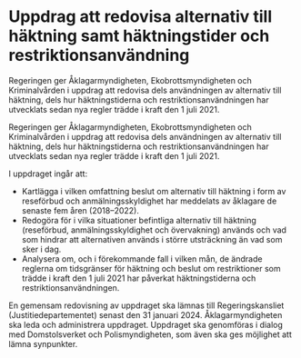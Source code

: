 # Uppdrag att redovisa alternativ till häktning samt häktningstider och restriktionsanvändning

Regeringen ger Åklagarmyndigheten, Ekobrottsmyndigheten och Kriminalvården i uppdrag att redovisa dels användningen av alternativ till häktning, dels hur häktningstiderna och restriktionsanvändningen har utvecklats sedan nya regler trädde i kraft den 1 juli 2021.

Regeringen ger Åklagarmyndigheten, Ekobrottsmyndigheten och Kriminalvården i uppdrag att redovisa dels användningen av alternativ till häktning, dels hur häktningstiderna och restriktionsanvändningen har utvecklats sedan nya regler trädde i kraft den 1 juli 2021.

I uppdraget ingår att:

* Kartlägga i vilken omfattning beslut om alternativ till häktning i form av reseförbud och anmälningsskyldighet har meddelats av åklagare de senaste fem åren (2018–2022).
* Redogöra för i vilka situationer befintliga alternativ till häktning (reseförbud, anmälningsskyldighet och övervakning) används och vad som hindrar att alternativen används i större utsträckning än vad som sker i dag.
* Analysera om, och i förekommande fall i vilken mån, de ändrade reglerna om tidsgränser för häktning och beslut om restriktioner som trädde i kraft den 1 juli 2021 har påverkat häktningstiderna och restriktionsanvändningen.

En gemensam redovisning av uppdraget ska lämnas till Regeringskansliet (Justitiedepartementet) senast den 31 januari 2024. Åklagarmyndigheten ska leda och administrera uppdraget. Uppdraget ska genomföras i dialog med Domstolsverket och Polismyndigheten, som även ska ges möjlighet att lämna synpunkter.
